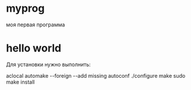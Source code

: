 # myprog
моя первая программа
# hello world

Для установки нужно выполнить:

aclocal
automake --foreign --add missing
autoconf
./configure
make
sudo make install
